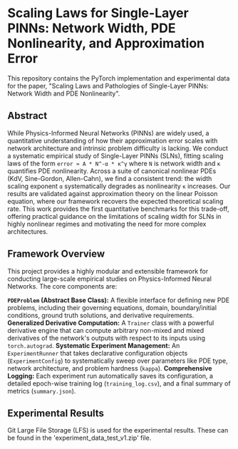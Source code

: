 # Scaling Laws for Single-Layer PINNs: Network Width, PDE Nonlinearity, and Approximation Error

This repository contains the PyTorch implementation and experimental data for the paper, "Scaling Laws and Pathologies of Single-Layer PINNs: Network Width and PDE Nonlinearity".

## Abstract

While Physics-Informed Neural Networks (PINNs) are widely used, a quantitative understanding of how their approximation error scales with network architecture and intrinsic problem difficulty is lacking. We conduct a systematic empirical study of Single-Layer PINNs (SLNs), fitting scaling laws of the form `error ≈ A * N^-α * κ^γ` where `N` is network width and `κ` quantifies PDE nonlinearity. Across a suite of canonical nonlinear PDEs (KdV, Sine-Gordon, Allen-Cahn), we find a consistent trend: the width scaling exponent `α` systematically degrades as nonlinearity `κ` increases. Our results are validated against approximation theory on the linear Poisson equation, where our framework recovers the expected theoretical scaling rate. This work provides the first quantitative benchmarks for this trade-off, offering practical guidance on the limitations of scaling width for SLNs in highly nonlinear regimes and motivating the need for more complex architectures.

## Framework Overview

This project provides a highly modular and extensible framework for conducting large-scale empirical studies on Physics-Informed Neural Networks. The core components are:

**`PDEProblem` (Abstract Base Class):** A flexible interface for defining new PDE problems, including their governing equations, domain, boundary/initial conditions, ground truth solutions, and derivative requirements.
**Generalized Derivative Computation:** A `Trainer` class with a powerful derivative engine that can compute arbitrary non-mixed and mixed derivatives of the network's outputs with respect to its inputs using `torch.autograd`.
**Systematic Experiment Management:** An `ExperimentRunner` that takes declarative configuration objects (`ExperimentConfig`) to systematically sweep over parameters like PDE type, network architecture, and problem hardness (`kappa`).
**Comprehensive Logging:** Each experiment run automatically saves its configuration, a detailed epoch-wise training log (`training_log.csv`), and a final summary of metrics (`summary.json`).

## Experimental Results

Git Large File Storage (LFS) is used for the experimental results. These can be found in the 'experiment_data_test_v1.zip' file.
